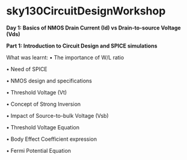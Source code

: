 # sky130CircuitDesignWorkshop
 **Day 1: Basics of NMOS Drain Current (Id) vs Drain-to-source Voltage (Vds)**
 
 **Part 1: Introduction to Circuit Design and SPICE simulations**
 
 What was learnt:
•	The importance of W/L ratio

•	Need of SPICE

•	NMOS design and specifications

•	Threshold Voltage (Vt)

•	Concept of Strong Inversion

•	Impact of Source-to-bulk Voltage (Vsb)

•	Threshold Voltage Equation

•	Body Effect Coefficient expression

•	Fermi Potential Equation

